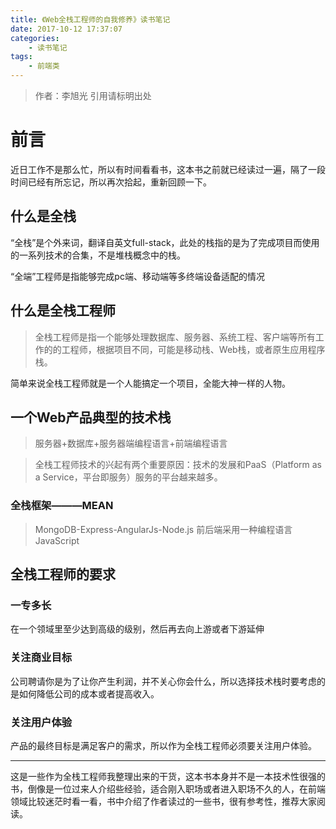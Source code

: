 ```yaml
---
title: 《Web全栈工程师的自我修养》读书笔记
date: 2017-10-12 17:37:07
categories: 
	- 读书笔记
tags: 
	- 前端类
---
```

> 作者：李旭光
> 引用请标明出处


# 前言

近日工作不是那么忙，所以有时间看看书，这本书之前就已经读过一遍，隔了一段时间已经有所忘记，所以再次拾起，重新回顾一下。
<!-- more -->

## 什么是全栈
“全栈”是个外来词，翻译自英文full-stack，此处的栈指的是为了完成项目而使用的一系列技术的合集，不是堆栈概念中的栈。

“全端”工程师是指能够完成pc端、移动端等多终端设备适配的情况

## 什么是全栈工程师
> 全栈工程师是指一个能够处理数据库、服务器、系统工程、客户端等所有工作的的工程师，根据项目不同，可能是移动栈、Web栈，或者原生应用程序栈。

简单来说全栈工程师就是一个人能搞定一个项目，全能大神一样的人物。

## 一个Web产品典型的技术栈
> 服务器+数据库+服务器端编程语言+前端编程语言

> 全栈工程师技术的兴起有两个重要原因：技术的发展和PaaS（Platform as a Service，平台即服务）服务的平台越来越多。

### 全栈框架———MEAN
> MongoDB-Express-AngularJs-Node.js
前后端采用一种编程语言JavaScript

## 全栈工程师的要求
### 一专多长
在一个领域里至少达到高级的级别，然后再去向上游或者下游延伸
### 关注商业目标
公司聘请你是为了让你产生利润，并不关心你会什么，所以选择技术栈时要考虑的是如何降低公司的成本或者提高收入。
### 关注用户体验
产品的最终目标是满足客户的需求，所以作为全栈工程师必须要关注用户体验。

---

这是一些作为全栈工程师我整理出来的干货，这本书本身并不是一本技术性很强的书，倒像是一位过来人介绍些经验，适合刚入职场或者进入职场不久的人，在前端领域比较迷茫时看一看，书中介绍了作者读过的一些书，很有参考性，推荐大家阅读。